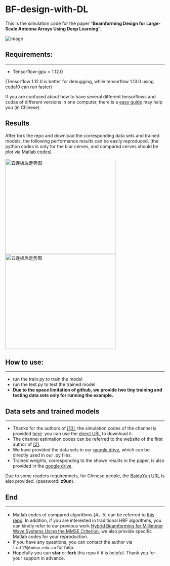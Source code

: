 # BF-design-with-DL
This is the simulation code for the paper "**Beamforming Design for Large-Scale Antenna Arrays Using Deep Learning**". 

![image](https://github.com/TianLin0509/BF-design-with-DL/blob/master/Figs/systemmodel.jpg)


## Requirements:
***
* Tensorflow-gpu = 1.12.0

(Tensorflow 1.12.0 is better for debugging, while tensorflow 1.13.0 using cuda10 can run faster)

If you are confused about how to have several different tensorflows and cudas of different versions in one computer, there is a [easy 
guide](https://zhuyulab.blog.csdn.net/article/details/88779670) may help you  (in Chinese).

## Results
After fork the repo and download the corresponding data sets and trained models, the following performance results can be easily reproduced. (the python codes is only for the blur cerves, and compared cerves should be plot via Matlab codes)

<img src="https://github.com/TianLin0509/BF-design-with-DL/blob/master/Figs/PNR.jpg" width = "350" height = "300" alt="五连板后走势图" align=center /> <img src="https://github.com/TianLin0509/BF-design-with-DL/blob/master/Figs/Lest.jpg" width = "350" height = "300" alt="五连板后走势图" align=center />


## How to use:
***
* run the train.py to train the model 
* run the test.py to test the trained model
* **Due to the space limitation of github, we provide two tiny training and testing data sets only for running the example.**

## Data sets and trained models
***
* Thanks for the authors of [[10]](http://oa.ee.tsinghua.edu.cn/dailinglong/publications/paper/Reliable%20beamspace%20channel%20estimation%20for%20millimeter-wave%20massive%20MIMO%20systems%20with%20lens%20antenna%20array.pdf), the simulation codes of the channel is provided [here](http://oa.ee.tsinghua.edu.cn/dailinglong/publications/publications.html). you 
can use the [direct URL](http://oa.ee.tsinghua.edu.cn/dailinglong/publications/code/Reliable%20beamspace%20channel%20estimation%20for%20millimeter-wave%20massive%20MIMO%20systems%20with%20lens%20antenna%20array.zip) to download it.
* The channel estimation codes can be referred to the website of the first author of [[2]](https://ieeexplore.ieee.org/document/6847111).
* We have provided the data sets in our [google drive](https://drive.google.com/open?id=1nSk9TftoCMA5iRUqC9GSK5g5a67Q8FRG), which can be directly used in our .py files.
* Trained weights, corresponding to the shown results in the paper, is also provided in the [google drive](https://drive.google.com/open?id=1nSk9TftoCMA5iRUqC9GSK5g5a67Q8FRG).

Due to some readers requiremnets, for Chinese people, the [BaiduYun URL](https://pan.baidu.com/s/1W-L7N4FsS9Aan7FOmkPZyg) is also provided. (password: **z9un**).


## End
***
* Matlab codes of compared algorithms [4，5] can be referred to [this repo](https://github.com/TianLin0509/Hybrid-Beamforming-for-Millimeter-Wave-Systems-Using-the-MMSE-Criterion). In addition, if you are interested in traditional HBF algorithms, you can kindly refer to our previous work [Hybrid Beamforming for Millimeter Wave Systems Using the MMSE Criterion](https://arxiv.org/abs/1902.08343?context=cs.IT), we also provide specific Matlab codes for your reproduction.
* If you have any questions, you can contact the author via ```lint17@fudan.edu.cn``` for help.
* Hopefully you can **star** or **fork** this repo if it is helpful. Thank you for your support in advance.
